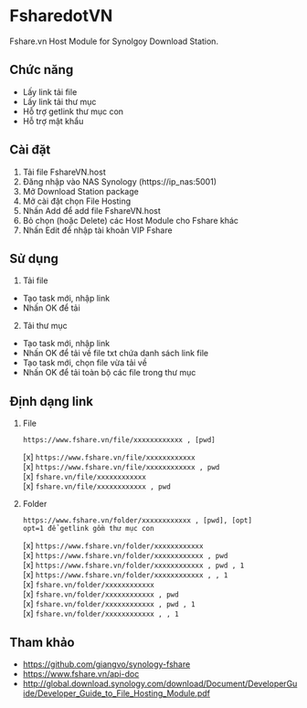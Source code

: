 # FsharedotVN

Fshare.vn Host Module for Synolgoy Download Station.

## Chức năng

- Lấy link tải file
- Lấy link tải thư mục
- Hỗ trợ getlink thư mục con
- Hỗ trợ mật khẩu 

## Cài đặt

1. Tải file FshareVN.host
2. Đăng nhập vào NAS Synology (https://ip_nas:5001)
3. Mở Download Station package
4. Mở cài đặt chọn File Hosting
5. Nhấn Add để add file FshareVN.host
6. Bỏ chọn (hoặc Delete) các Host Module cho Fshare khác
7. Nhấn Edit để nhập tài khoản VIP Fshare

## Sử dụng

1. Tải file
- Tạo task mới, nhập link
- Nhấn OK để tải

2. Tải thư mục
- Tạo task mới, nhập link
- Nhấn OK để tải về file txt chứa danh sách link  file
- Tạo task mới, chọn file vừa tải về
- Nhấn OK để tải toàn bộ các file trong thư mục

## Định dạng link

1. File
    ```
    https://www.fshare.vn/file/xxxxxxxxxxxx , [pwd]
    ```
    [x] `https://www.fshare.vn/file/xxxxxxxxxxxx` \
    [x] `https://www.fshare.vn/file/xxxxxxxxxxxx , pwd` \
    [x] `fshare.vn/file/xxxxxxxxxxxx` \
    [x] `fshare.vn/file/xxxxxxxxxxxx , pwd` 
    
2. Folder
    ```
    https://www.fshare.vn/folder/xxxxxxxxxxxx , [pwd], [opt]
    opt=1 để getlink gồm thư mục con
    ```
    [x] `https://www.fshare.vn/folder/xxxxxxxxxxxx` \
    [x] `https://www.fshare.vn/folder/xxxxxxxxxxxx , pwd` \
    [x] `https://www.fshare.vn/folder/xxxxxxxxxxxx , pwd , 1` \
    [x] `https://www.fshare.vn/folder/xxxxxxxxxxxx , , 1` \
    [x] `fshare.vn/folder/xxxxxxxxxxxx` \
    [x] `fshare.vn/folder/xxxxxxxxxxxx , pwd` \
    [x] `fshare.vn/folder/xxxxxxxxxxxx , pwd , 1` \
    [x] `fshare.vn/folder/xxxxxxxxxxxx , , 1`
    
## Tham khảo
* https://github.com/giangvo/synology-fshare
* https://www.fshare.vn/api-doc
* http://global.download.synology.com/download/Document/DeveloperGuide/Developer_Guide_to_File_Hosting_Module.pdf
